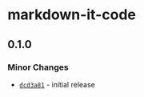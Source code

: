 # markdown-it-code

## 0.1.0

### Minor Changes

- [`dcd3a81`](https://github.com/mingneo/markdown-it-code-section/commit/dcd3a815bb070ae67d260e794ef2a374c601c69f) - initial release
